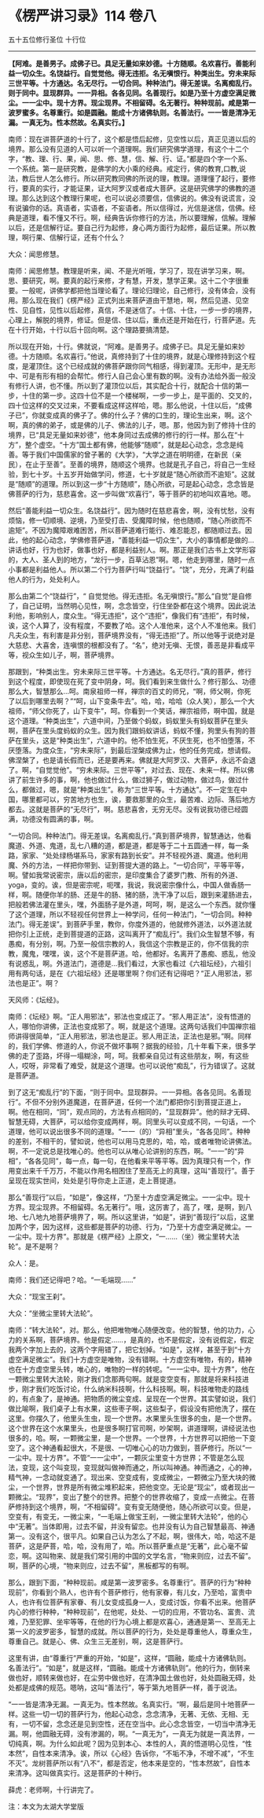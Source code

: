 # 《楞严讲习录》114 卷八

五十五位修行圣位 十行位

------

**【阿难。是善男子。成佛子已。具足无量如来妙德。十方随顺。名欢喜行。善能利益一切众生。名饶益行。自觉觉他。得无违拒。名无嗔恨行。种类出生。穷未来际三世平等。十方通达。名无尽行。一切合同。种种法门。得无差误。名离痴乱行。则于同中。显现群异。一一异相。各各见同。名善现行。如是乃至十方虚空满足微尘。一一尘中。现十方界。现尘现界。不相留碍。名无著行。种种现前。咸是第一波罗蜜多。名尊重行。如是圆融。能成十方诸佛轨则。名善法行。一一皆是清净无漏。一真无为。性本然故。名真实行。】**

南师：现在讲菩萨道的十行了，这个都是悟后起修，见空性以后，真正见道以后的境界。那么没有见道的人可以听一个道理啊。我们研究佛学道理，有这个十二个字，“教、理、行、果，闻、思、修、慧，信、解、行、证。”都是四个字一个系、一个系统。第一是研究教，是佛学的大小乘的经典。戒定行，佛的教育,口教,说法，教后世人怎么修行。所以研究教同佛的所说的理，教理。道理懂了起行，要修行，要真的实行，才能证果，证大阿罗汉或者成大菩萨。这是研究佛学的佛教的道理。那么达到这个教理行果呢，也可以说必须要信，信佛说的。佛没有说谎言，没有说骗你的话。真语者，实语者，不妄语者。所以信得过，光信是迷信，信佛。经典是道理，看不懂又不行。啊，经典告诉你修行的方法，所以要理解，信解。理解以后，还是信解行证。要自己行为起修，身心两方面行为起修，最后证果。所以教理，啊行果、信解行证，还有个什么？

大众：闻思修慧。

南师：闻思修慧。教理是听来，闻、不是光听哦，学习了，现在讲学习来，啊。思、要研究，啊。要真的起行来修，才有慧，开发，慧学正果。这十二个字很重要。一般呢，讲佛学都把他当理论看了。理论归理论，自己修行，没有体会，没有用。那么现在我们《楞严经》正式列出来菩萨道由干慧地，啊，然后见道、见空性、见自性，见性以后起修，真信，不是迷信了。十信、十住，一步一步的境界，心理上，解脱的境界，修证。但是信、住以后，重点还是开始在行，行菩萨道。先在十行开始，十行以后十回向啊。这个理路要搞清楚。

所以现在开始，十行。佛就说，“阿难。是善男子。成佛子已。具足无量如来妙德。十方随顺。名欢喜行。”他说，真修持到了十住的境界，就是心理修持到这个程度，是灌顶住。这个已经成就的佛菩萨跟你同气相感，得到灌顶。无形中，是无形中、可是有形有相的会帮忙。修行人自己会心里有数的啊。没有办法给外面一般没有修行人讲，也不懂。所以到了灌顶位以后，其实配合十行，就配合十信的第一步，十住的第一步。这四十位不是一个楼梯啊，一步一步上，是平面的、交叉的，四十位这样的交叉过来，不要看成这样这样哈，嗯。那么他说，十住以后，“成佛子已”，你就变成真的佛子了。佛的什么子？佛的口生的，理论生出来，啊。这个啊，真的佛的弟子，或是佛的儿子、佛法的儿子，嗯。那，他因为到了修持十住的境界，已“具足无量如来妙德”，他本身同过去成佛的修行的行一样。那么在“十方”，整个虚空。“十方”国土都有佛，他能够“随顺”，就是起心动念，念念是纯善。等于我们中国儒家的曾子著的《大学》，“大学之道在明明德，在新民（亲民），在止于至善”。至善的境界，随顺这个境界。也就是孔子自己，将自己一生经验，到七十岁。十五岁开始做学问，修道，七十岁就是“随心所欲而不逾矩”。这就是“随顺”的道理。所以到这一步“十方随顺”，随心所欲，可是起心动念，念念皆是佛菩萨的行为，慈悲喜舍。这一步叫做“欢喜行”，等于菩萨的初地叫欢喜地。嗯。

然后“善能利益一切众生。名饶益行”。因为随时在慈悲喜舍，啊，没有忧愁，没有烦恼，修一切顺境、逆境，乃至受打击、受魔障时候，他也随顺，“随心所欲而不逾矩”。不因为魔障艰难困苦，所以菩萨道难行能行、难忍能忍，都随顺过去。因此，他的起心动念，学佛修菩萨道，“善能利益一切众生”，大小的事情都是做的...讲话也好，行为也好，做事也好，都是利益别人。啊。那正是我们古书上文学形容的，大人、圣人到的地方，“龙行一步，百草沾恩”啊。嗯，他走到哪里，随时一点小事都是利益他人。所以第二个行为菩萨行叫“饶益行”。“饶”，充分，充满了利益他人的行为，处处利人。

那么由第二个“饶益行”，“ 自觉觉他。得无违拒。名无嗔恨行。”那么“自觉”是自修了，自己证明，当然明心见性，啊，念念皆空，行住坐卧都在这个境界。因此说法利他，影响别人，度众生。“得无违拒”，这个“违拒”，像我们有“违拒”，有时候，诶，这个人算了，没有程度，不要教了哈。这个人准他来，这个人不准他来。我们凡夫众生，有利害是非分别，菩萨境界没有，“得无违拒”了。所以他等于说绝对是大慈悲、大喜舍，连嗔恨的根都没有了。“名”，绝对无嗔、无恨，善恶是非看成平等，视众生如儿子，啊，菩萨境界。

那跟到，“种类出生。穷未来际三世平等。十方通达。名无尽行。”真的菩萨，修行到这个程度，即使现在死了变中阴身，呵。我们看到来生做什么？修行那么、功德那么大，智慧那么…呵。南泉祖师一样，禅宗的百丈的师兄，“啊，师父啊，你死了以后到哪里去啊？”“呵，山下变条牛去”。哈，哈，哈哈（众人笑），那么一个大祖师，“师父你死了，山下变牛”，呵。你看到一个笑话，禅宗祖师，啊中国，就是这个道理。“种类出生”，六道中间，乃至做个蚂蚁，蚂蚁里头有蚂蚁菩萨在里头啊，菩萨在里头度蚂蚁的众生。因为我们跟蚂蚁讲话，蚂蚁不懂，狗里头有狗的菩萨在里头，这是“种类出生”，六道中的。他不怕生死，不厌生死，也不怕堕落，不厌堕落。为度众生，“穷未来际”，到最后涅槃成佛为止，他的任务完成，想请假。佛涅槃了，也是请长假而已，还是要再来。佛就是大阿罗汉、大菩萨，永远不会退了。啊，“自觉觉他”。“穷未来际。三世平等”，对过去、现在、未来一样。所以佛讲了前生许多的事，啊，他也做过什么，做过狮子，做过动物，做过鸟，做过什么，都做过，嗯，就是“种类出生”。称为“三世平等。十方通达”。不一定生在中国，哪里都可以，穷苦地方也生，诶，要救那里的众生，最苦难、边际、落后地方都去。这就是菩萨的“无尽行”，啊。慈悲喜舍，无穷无尽。没有说我功德已经圆满，功德没有圆满的事，啊。

“一切合同。种种法门。得无差误。名离痴乱行。”真到菩萨境界，智慧通达，他看魔道、外道、鬼道，乱七八糟的道，都是道，都是等于二十五圆通一样，每一条路，家家、“处处绿杨堪系马，家家有路到长安”。并不轻视外道、魔道。他利用魔、外的方法，一样把你带到、证到菩提大道的路上。“一切合同”，平等平等，啊。譬如我常说密宗，唐以后的密宗，是印度集合了婆罗门教、所有的外道、yoga，变的。诶，但是密宗呢，呃嘿，我说，我说密宗像什么，中国人做香肠一样，啊。随便你羊的肠、还是牛的肠、猪的肠，洗干净了以后，跟到来灌肠进去，把般若佛法灌在里头，嘿，外面肠子是外道，呵呵，啊，是这么一个东西。就你懂了这个道理，所以不轻视任何世界上一种学问，任何一种法门，“一切合同。种种法门。得无差误”。到菩萨手里，教你，你度外道的，他就修外道法，以外道法就把你引上正统，走到菩提道的正路，这叫离开了“痴乱行”。我们众生智慧不够，有愚痴，有分别，啊。乃至一般信宗教的人，我信这个宗教是正的，你不信我的宗教，魔鬼，嘿嘿，诶，这个不是菩萨道。哈，他都好。名离开了愚痴、惑乱，他没有说惑乱，啊。外道法门，道德是...我们看过，大家也看过《六祖坛经》，六祖引用有两句话，是在《六祖坛经》还是哪里啊？你们还有记得吧？“正人用邪法，邪法也是正”。啊？

天风师：《坛经》。

南师：《坛经》啊。“正人用邪法”，邪法也变成正了。“邪人用正法”，没有悟道的人，哪怕你讲佛，正法也变成邪了。啊，就是这个道理。这两句话我们中国禅宗祖师讲得很简单，“正人用邪法，邪法也是正。邪人用正法，正法也是邪。”啊。同样的，我们学佛、修道的人，你说不做坏事啊？据我的经验，几十年看下来，很多学佛的走了歪路，坏得一塌糊涂，呵，呵。我都亲自见过有这些朋友，啊，有这些人，哎呀，非常看了难受，就是这个道理。也可以说他“痴乱”，行为错误了。这就是菩萨道。

到了这无“痴乱行”的下面，“则于同中。显现群异。一一异相。各各见同。名善现行”。不但不分别外道魔道，在菩萨道，任何一个法门都把你引到菩提正道上，啊。他在相同，“同”，观点同的，方法有点相同的，“显现群异”。他的辩才无碍、智慧无碍，大菩萨，可以给你变成两样，啊。同里头可以变成不同，一句话，一个道理，他可以说出很多不同的道理。“一一（的）“异相”里头，“各各见同”。种种的差别，不相干的，譬如说，他也可以用马克思的，哈，哈，或者唯物论讲佛法。啊，不一定说总是找唯心的。他也可以从唯心论讲别的东西，啊。“一一”的“异相”，“各各见同”，每一点，每一句，在他看来平等平等。因为真理只有一个，作用变出来千千万万，不能以作用名相困住了至高无上的真理，这叫“善现行”。善于呈现在现实世间，处处是引导你走上正道，走上菩提道。

那么“善现行”以后，“如是”，像这样，“乃至十方虚空满足微尘。一一尘中。现十方界。现尘现界。不相留碍。名无著行”。哦，这厉害了，高了，嘿，是啊，到八地、七八地九地菩萨境界了，啊。所以这里讲，“如是”，讲到“善现行”以后，这里加两个字，因为这样，这些都是菩萨的功德、行为，“乃至十方虚空满足微尘。一一尘中。现十方界”。那就是《楞严经》上原文，“一……（坐）微尘里转大法轮”。是不是啊？

众人：是。

南师：我们还记得吧？哈。“一毛端现……”

大众：“现宝王刹”。

大众：“坐微尘里转大法轮”。

南师：“转大法轮”，对。那么，他把唯物唯心随便改变。他的智慧，他的功力，心力的关系啊，菩萨境界。他是假定……，是真的，也不是假定，没有说假定，假定我两个字加上去的，这两个字用错了，把它划掉。“如是”，这样，甚至于到“十方虚空满足微尘”。我们十方虚空是唯物，没有错啊。十方虚空有唯物，有的，精神也在十方虚空里头转，唯心的，唯物的一样的转呢。“一一尘中。现十方界”，他在一颗微尘里转大法轮，刚才我们念那两句啊。就是变空变有，那就是将来科技进步，刚才我们吃饭讨论，什么纳米科技啊，什么科技啊。啊，科技唯物走的路线的，有点象了，是神通。把物质的微尘变成、呈现在一个世界。其实譬如说，我们做比喻啊，我们桌子上有水果，这些枣子啊，这些梨子，假设没有把他洗了，摆在这里。你摆久了，他里头生虫，现一个世界。水果里头生很多的虫，是一个世界。这个世界在这个水果里头，也是很多啊打官司啊，吵架啊，讲道理啊，讲经说法也很多的，哈。啊，一颗微尘里，是一个世界。一个世界，十方世界可以把他一下变空了。这个神通看起很大，不是很、一切唯心心的功力做到，菩萨修行。所以“一一尘中。现十方界”。不管“一一尘中”，一颗灰尘里变十方世界；不管是怎么现法，变现，这个叫变现，变现就叫做神而通之，所以叫神通。神而通之，心的神，精气神，一念动就变通了。现出来、空变成有，变成微尘，一颗微尘乃至大块的微尘，一个世界，世界是所有微尘堆积起来，把他变空。无论是“现尘”，或者现出一颗微尘。“现界”，变出了整个的世界。把整个的世界收缩了，变成一点微尘。在菩萨修持到这个境界，啊，“不相留碍”。变有变无随便他，随心所欲可以变。但是，空变有，有变无，一微尘来，“一毛端上做宝王剎，一微尘里转大法轮”，他的心中“无著”。当体即用，过去不留，并没有留恋。也并没有认为自己智慧最高、神通第一。没有这个，很平凡。如果自己认为怎么了不起，啊，很伟大，哈，哈这不是菩萨，这是萨菩，哈，哈，没有用了，哈。所以菩萨重点是“无著”，此心毫不留恋，啊。这叫物来、就是我们常引用的中国的文学名言，“物来则应，过去不留”。啊，菩萨的心境，“物来则应，过去不留”，黑板都写的有啊。

那么，跟到下面，“种种现前。咸是第一波罗密多。名尊重行”。菩萨的行为“种种现前”，你看到个熟人，也许有个菩萨修行，他有家眷，有儿女，乃至哈，富贵中人，也许有位菩萨有家眷、有儿女变成孤身一人，变成讨饭，你看不出来。他菩萨内心的修行种种，“种种现前”，在他呢，处处、一切的应用，不管功名、富贵、流难，乃至犯罪、坐牢等等，在他的行为心境上都是欢喜心，通通是第一、至高无上第一义的波罗密多，智慧的成就。所以菩萨的行为，处处是尊重他人，尊重众生，尊重自己。就是心、佛、众生三无差别，啊，这是菩萨行。

这里有讲，由“尊重行”严重的开始，“如是”，这样，“圆融，能成十方诸佛轨则。名善法行”。“如是”，就是这样，“圆融。能成十方诸佛轨则”。他的行为，倒转来做也好，顺转来做也好，在尘劳中做也好，在清净国土做也好，处处圆融无碍，处处都是成佛的规范。嗯呐，这叫“善法行”，等于第九地菩萨一样，善于说法。

“一一皆是清净无漏。一真无为。性本然故。名真实行。“啊，最后是同十地菩萨一样。这些一切一切的菩萨行为，他起心动念，念念清净，无著、无依、无相、无有，一切不留，念念还是见到空性，还在空当中。此心念念皆空，一切当中清净无漏。啊，他圆融无碍，没有渗漏的，啊。“一真无为”，一真无为就是一真法界，一切纯真，啊。为什么如此呢？因为见到本心、本性的人，真的悟道明心见性，“性本然”，自性本来清净。诶，所以《心经》告诉你，“不垢不净，不增不减”，“不生不灭”。龙树菩萨所以有“八不”，都是否定，他本来是空的，“性本然故”，自性本来清净。这叫做真实行。这是菩萨的十种行。

薛虎：老师啊，十行讲完了。

注：本文为太湖大学堂版

